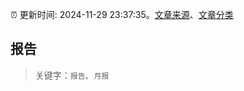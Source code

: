 :alarm_clock: 更新时间: 2024-11-29 23:37:35。[文章来源](/README.md)、[文章分类](/TAGS.md)

## 报告


> 关键字：`报告`、`月报`




